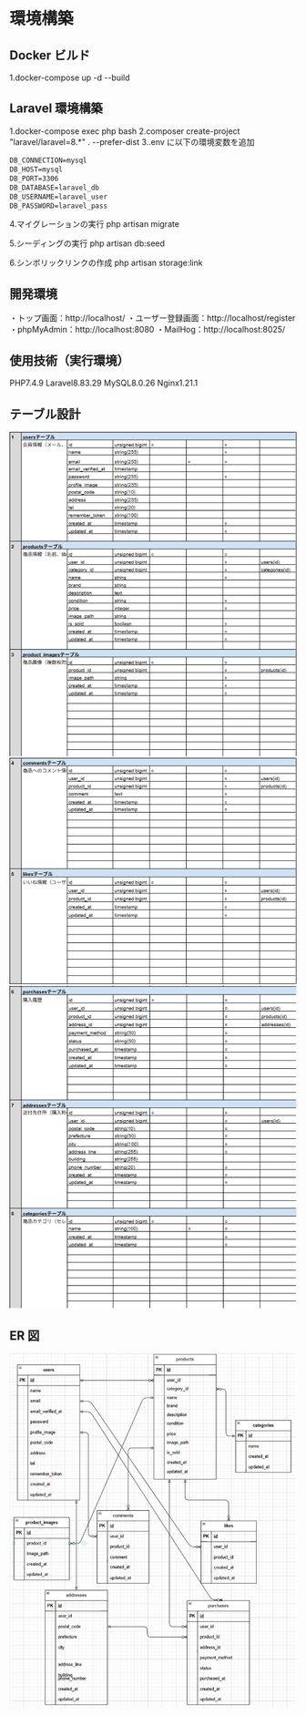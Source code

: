 # 環境構築

## Docker ビルド

1.docker-compose up -d --build

## Laravel 環境構築

1.docker-compose exec php bash
2.composer create-project "laravel/laravel=8.\*" . --prefer-dist
3..env に以下の環境変数を追加

    DB_CONNECTION=mysql
    DB_HOST=mysql
    DB_PORT=3306
    DB_DATABASE=laravel_db
    DB_USERNAME=laravel_user
    DB_PASSWORD=laravel_pass

4.マイグレーションの実行
php artisan migrate

5.シーディングの実行
php artisan db:seed

6.シンボリックリンクの作成
php artisan storage:link

## 開発環境

・トップ画面：http://localhost/
・ユーザー登録画面：http://localhost/register
・phpMyAdmin：http://localhost:8080
・MailHog：http://localhost:8025/

## 使用技術（実行環境）

PHP7.4.9
Laravel8.83.29
MySQL8.0.26
Nginx1.21.1

## テーブル設計

![alt text](image-1.png)
![alt text](image-2.png)
![alt text](image-3.png)

## ER 図

![alt text](image-4.png)
